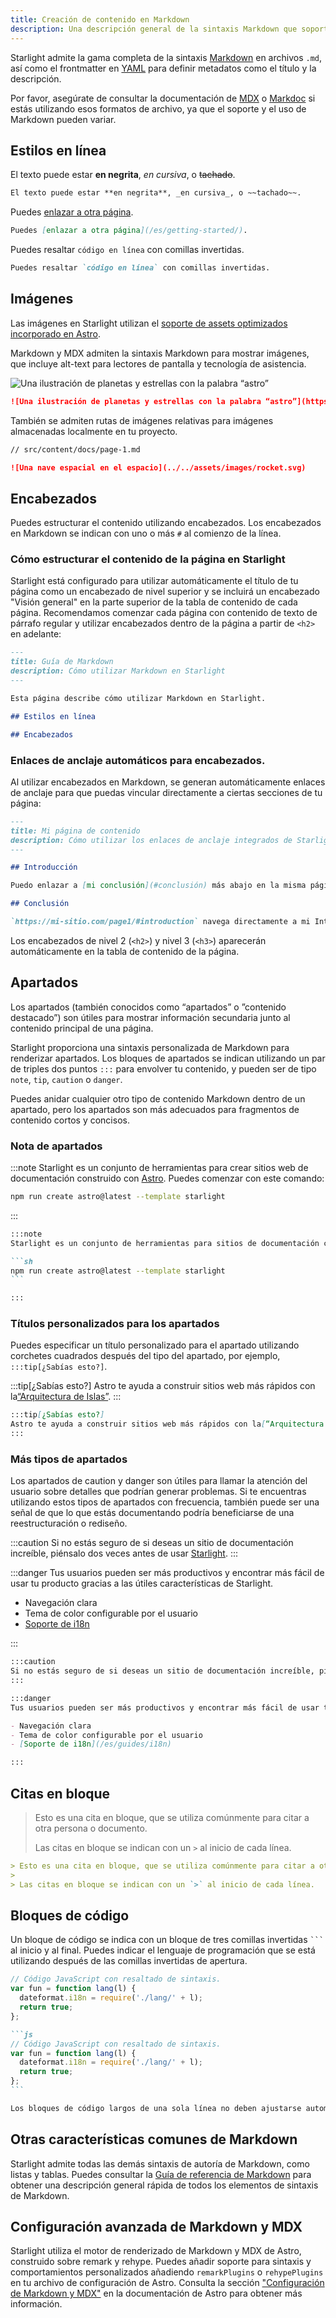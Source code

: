 ```yaml
---
title: Creación de contenido en Markdown
description: Una descripción general de la sintaxis Markdown que soporta Starlight.
---
```


Starlight admite la gama completa de la sintaxis [Markdown](https://daringfireball.net/projects/markdown/) en archivos `.md`, así como el frontmatter en [YAML](https://dev.to/paulasantamaria/introduction-to-yaml-125f) para definir metadatos como el título y la descripción.

Por favor, asegúrate de consultar la documentación de [MDX](https://mdxjs.com/docs/what-is-mdx/#markdown) o [Markdoc](https://markdoc.dev/docs/syntax) si estás utilizando esos formatos de archivo, ya que el soporte y el uso de Markdown pueden variar.

## Estilos en línea

El texto puede estar **en negrita**, _en cursiva_, o ~~tachado~~.

```md
El texto puede estar **en negrita**, _en cursiva_, o ~~tachado~~.
```

Puedes [enlazar a otra página](/es/getting-started/).

```md
Puedes [enlazar a otra página](/es/getting-started/).
```

Puedes resaltar `código en línea` con comillas invertidas.

```md
Puedes resaltar `código en línea` con comillas invertidas.
```

## Imágenes

Las imágenes en Starlight utilizan el [soporte de assets optimizados incorporado en Astro](https://docs.astro.build/en/guides/assets/).

Markdown y MDX admiten la sintaxis Markdown para mostrar imágenes, que incluye alt-text para lectores de pantalla y tecnología de asistencia.

![Una ilustración de planetas y estrellas con la palabra “astro”](https://raw.githubusercontent.com/withastro/docs/main/public/default-og-image.png)

```md
![Una ilustración de planetas y estrellas con la palabra “astro”](https://raw.githubusercontent.com/withastro/docs/main/public/default-og-image.png)
```

También se admiten rutas de imágenes relativas para imágenes almacenadas localmente en tu proyecto.

```md
// src/content/docs/page-1.md

![Una nave espacial en el espacio](../../assets/images/rocket.svg)
```

## Encabezados

Puedes estructurar el contenido utilizando encabezados. Los encabezados en Markdown se indican con uno o más `#` al comienzo de la línea.

### Cómo estructurar el contenido de la página en Starlight

Starlight está configurado para utilizar automáticamente el título de tu página como un encabezado de nivel superior y se incluirá un encabezado "Visión general" en la parte superior de la tabla de contenido de cada página. Recomendamos comenzar cada página con contenido de texto de párrafo regular y utilizar encabezados dentro de la página a partir de `<h2>` en adelante:

```md
---
title: Guía de Markdown
description: Cómo utilizar Markdown en Starlight
---

Esta página describe cómo utilizar Markdown en Starlight.

## Estilos en línea

## Encabezados
```

### Enlaces de anclaje automáticos para encabezados.

Al utilizar encabezados en Markdown, se generan automáticamente enlaces de anclaje para que puedas vincular directamente a ciertas secciones de tu página:

```md
---
title: Mi página de contenido
description: Cómo utilizar los enlaces de anclaje integrados de Starlight.
---

## Introducción

Puedo enlazar a [mi conclusión](#conclusión) más abajo en la misma página.

## Conclusión

`https://mi-sitio.com/page1/#introduction` navega directamente a mi Introducción.
```

Los encabezados de nivel 2 (`<h2>`) y nivel 3 (`<h3>`) aparecerán automáticamente en la tabla de contenido de la página.

## Apartados

Los apartados (también conocidos como “apartados” o ”contenido destacado”) son útiles para mostrar información secundaria junto al contenido principal de una página.

Starlight proporciona una sintaxis personalizada de Markdown para renderizar apartados. Los bloques de apartados se indican utilizando un par de triples dos puntos `:::` para envolver tu contenido, y pueden ser de tipo `note`, `tip`, `caution` o `danger`.

Puedes anidar cualquier otro tipo de contenido Markdown dentro de un apartado, pero los apartados son más adecuados para fragmentos de contenido cortos y concisos.

### Nota de apartados

:::note
Starlight es un conjunto de herramientas para crear sitios web de documentación construido con [Astro](https://astro.build/). Puedes comenzar con este comando:

```sh
npm run create astro@latest --template starlight
```

:::

````md
:::note
Starlight es un conjunto de herramientas para sitios de documentación construido con [Astro](https://astro.build/). Puedes comenzar con este comando:

```sh
npm run create astro@latest --template starlight
```

:::
````

### Títulos personalizados para los apartados

Puedes especificar un título personalizado para el apartado utilizando corchetes cuadrados después del tipo del apartado, por ejemplo, `:::tip[¿Sabías esto?]`.

:::tip[¿Sabías esto?]
Astro te ayuda a construir sitios web más rápidos con la[“Arquitectura de Islas”](https://docs.astro.build/es/concepts/islands/).
:::

```md
:::tip[¿Sabías esto?]
Astro te ayuda a construir sitios web más rápidos con la[“Arquitectura de Islas”](https://docs.astro.build/es/concepts/islands/).
:::
```

### Más tipos de apartados

Los apartados de caution y danger son útiles para llamar la atención del usuario sobre detalles que podrían generar problemas. Si te encuentras utilizando estos tipos de apartados con frecuencia, también puede ser una señal de que lo que estás documentando podría beneficiarse de una reestructuración o rediseño.

:::caution
Si no estás seguro de si deseas un sitio de documentación increíble, piénsalo dos veces antes de usar [Starlight](../../).
:::

:::danger
Tus usuarios pueden ser más productivos y encontrar más fácil de usar tu producto gracias a las útiles características de Starlight.

- Navegación clara
- Tema de color configurable por el usuario
- [Soporte de i18n](/es/guides/i18n)

:::

```md
:::caution
Si no estás seguro de si deseas un sitio de documentación increíble, piénsalo dos veces antes de usar [Starlight](../../).
:::

:::danger
Tus usuarios pueden ser más productivos y encontrar más fácil de usar tu producto gracias a las útiles características de Starlight.

- Navegación clara
- Tema de color configurable por el usuario
- [Soporte de i18n](/es/guides/i18n)

:::
```

## Citas en bloque

> Esto es una cita en bloque, que se utiliza comúnmente para citar a otra persona o documento.
>
> Las citas en bloque se indican con un `>` al inicio de cada línea.

```md
> Esto es una cita en bloque, que se utiliza comúnmente para citar a otra persona o documento.
>
> Las citas en bloque se indican con un `>` al inicio de cada línea.
```

## Bloques de código

Un bloque de código se indica con un bloque de tres comillas invertidas <code>```</code> al inicio y al final. Puedes indicar el lenguaje de programación que se está utilizando después de las comillas invertidas de apertura.

```js
// Código JavaScript con resaltado de sintaxis.
var fun = function lang(l) {
  dateformat.i18n = require('./lang/' + l);
  return true;
};
```

````md
```js
// Código JavaScript con resaltado de sintaxis.
var fun = function lang(l) {
  dateformat.i18n = require('./lang/' + l);
  return true;
};
```
````

```md
Los bloques de código largos de una sola línea no deben ajustarse automáticamente. Deben desplazarse horizontalmente si son demasiado largos. Esta línea debe ser lo suficientemente larga para demostrar esto.
```

## Otras características comunes de Markdown

Starlight admite todas las demás sintaxis de autoría de Markdown, como listas y tablas. Puedes consultar la [Guía de referencia de Markdown](https://www.markdownguide.org/cheat-sheet/) para obtener una descripción general rápida de todos los elementos de sintaxis de Markdown.

## Configuración avanzada de Markdown y MDX

Starlight utiliza el motor de renderizado de Markdown y MDX de Astro, construido sobre remark y rehype. Puedes añadir soporte para sintaxis y comportamientos personalizados añadiendo `remarkPlugins` o `rehypePlugins` en tu archivo de configuración de Astro. Consulta la sección ["Configuración de Markdown y MDX"](https://docs.astro.build/es/guides/markdown-content/#configuraci%C3%B3n-de-markdown-y-mdx) en la documentación de Astro para obtener más información.
